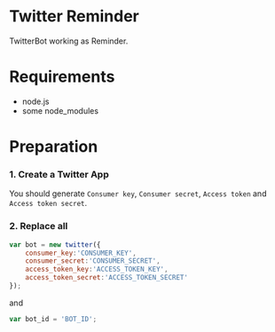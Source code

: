 Twitter Reminder
===

TwitterBot working as Reminder.

Requirements
===

- node.js
- some node_modules

Preparation
===

### 1. Create a Twitter App

You should generate `Consumer key`, `Consumer secret`, `Access token` and `Access token secret`.

### 2. Replace all

```javascript
var bot = new twitter({
    consumer_key:'CONSUMER_KEY',
    consumer_secret:'CONSUMER_SECRET',
    access_token_key:'ACCESS_TOKEN_KEY',
    access_token_secret:'ACCESS_TOKEN_SECRET'
});
```

and

```javascript
var bot_id = 'BOT_ID';
```
